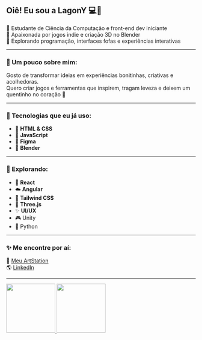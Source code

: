 ## Oiê! Eu sou a LagonY 💻🌼

🌷  Estudante de Ciência da Computação e front-end dev iniciante  
🎠  Apaixonada por jogos indie e criação 3D no Blender  
🧁  Explorando programação, interfaces fofas e experiências interativas

---

### 🧃 Um pouco sobre mim:
Gosto de transformar ideias em experiências bonitinhas, criativas e acolhedoras.  
Quero criar jogos e ferramentas que inspirem, tragam leveza e deixem um quentinho no coração 💖

---

### 💖 Tecnologias que eu já uso:
- 🌸 **HTML & CSS**
- 🌈 **JavaScript**
- 🧁 **Figma**
- 🍄 **Blender**
  
---

### 🦋 Explorando:
- 🌼 **React**
- ☁️ **Angular**
- 🎀 **Tailwind CSS**
- 🎠 **Three.js**
- ✨ **UI/UX**
- 🎮 Unity
- 🐍 Python

---

### ✨ Me encontre por aí:

🌈 [Meu ArtStation](https://www.artstation.com/lagony)  
🌎 [LinkedIn](https://linkedin.com/in/larabeatrizar)  

---

<div>
<a href="https:github.com/LagonYy">
<img height="130cm" src="https://github-readme-stats.vercel.app/api?username=LagonYy&show_icons=true&theme=material-palenight&include_all_commits=true&count_private=true"/>
<img height="130cm" src="https://github-readme-stats.vercel.app/api/top-langs/?username=LagonYy&layout=compact&langs_count=7&theme=material-palenight"/>
</div>


